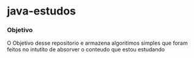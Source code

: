 # java-estudos

### Objetivo 

O Objetivo desse repositorio e armazena algoritimos simples que foram feitos no intutito de absorver o conteudo que estou estudando 
